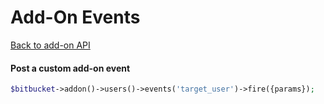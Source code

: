 Add-On Events
=============
[Back to add-on API](../addon.md)

#### Post a custom add-on event
```php
$bitbucket->addon()->users()->events('target_user')->fire({params});
```
